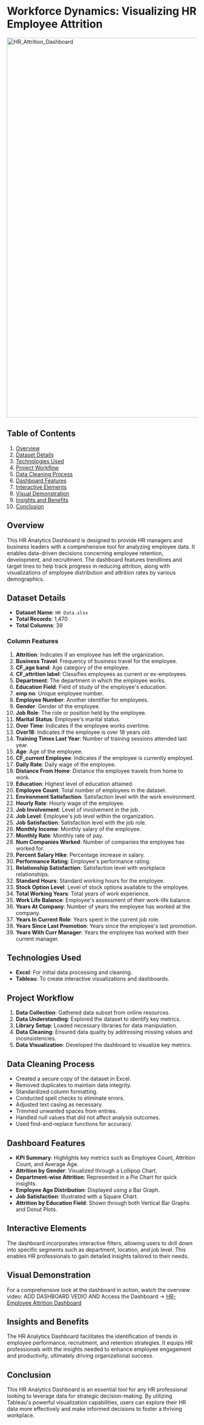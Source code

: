 # Workforce Dynamics: Visualizing HR Employee Attrition
<img width="1000" alt="HR_Attrition_Dashboard" src="https://github.com/user-attachments/assets/53cdc405-1f70-4c88-b317-660d58646c5b">

## Table of Contents
1. [Overview](#overview)
2. [Dataset Details](#dataset-details)
3. [Technologies Used](#technologies-used)
4. [Project Workflow](#project-workflow)
5. [Data Cleaning Process](#data-cleaning-process)
6. [Dashboard Features](#dashboard-features)
7. [Interactive Elements](#interactive-elements)
8. [Visual Demonstration](#visual-demonstration)
9. [Insights and Benefits](#insights-and-benefits)
10. [Conclusion](#conclusion)
 

## Overview
This HR Analytics Dashboard is designed to provide HR managers and business leaders with a comprehensive tool for analyzing employee data. It enables data-driven decisions concerning employee retention, development, and recruitment. The dashboard features trendlines and target lines to help track progress in reducing attrition, along with visualizations of employee distribution and attrition rates by various demographics.


## Dataset Details
- **Dataset Name**: `HR Data.xlsx`
- **Total Records**: 1,470
- **Total Columns**: 39

### Column Features
1. **Attrition**: Indicates if an employee has left the organization.
2. **Business Travel**: Frequency of business travel for the employee.
3. **CF_age band**: Age category of the employee.
4. **CF_attrition label**: Classifies employees as current or ex-employees.
5. **Department**: The department in which the employee works.
6. **Education Field**: Field of study of the employee's education.
7. **emp no**: Unique employee number.
8. **Employee Number**: Another identifier for employees.
9. **Gender**: Gender of the employee.
10. **Job Role**: The role or position held by the employee.
11. **Marital Status**: Employee's marital status.
12. **Over Time**: Indicates if the employee works overtime.
13. **Over18**: Indicates if the employee is over 18 years old.
14. **Training Times Last Year**: Number of training sessions attended last year.
15. **Age**: Age of the employee.
16. **CF_current Employee**: Indicates if the employee is currently employed.
17. **Daily Rate**: Daily wage of the employee.
18. **Distance From Home**: Distance the employee travels from home to work.
19. **Education**: Highest level of education attained.
20. **Employee Count**: Total number of employees in the dataset.
21. **Environment Satisfaction**: Satisfaction level with the work environment.
22. **Hourly Rate**: Hourly wage of the employee.
23. **Job Involvement**: Level of involvement in the job.
24. **Job Level**: Employee's job level within the organization.
25. **Job Satisfaction**: Satisfaction level with the job role.
26. **Monthly Income**: Monthly salary of the employee.
27. **Monthly Rate**: Monthly rate of pay.
28. **Num Companies Worked**: Number of companies the employee has worked for.
29. **Percent Salary Hike**: Percentage increase in salary.
30. **Performance Rating**: Employee's performance rating.
31. **Relationship Satisfaction**: Satisfaction level with workplace relationships.
32. **Standard Hours**: Standard working hours for the employee.
33. **Stock Option Level**: Level of stock options available to the employee.
34. **Total Working Years**: Total years of work experience.
35. **Work Life Balance**: Employee's assessment of their work-life balance.
36. **Years At Company**: Number of years the employee has worked at the company.
37. **Years In Current Role**: Years spent in the current job role.
38. **Years Since Last Promotion**: Years since the employee's last promotion.
39. **Years With Curr Manager**: Years the employee has worked with their current manager.

## Technologies Used
- **Excel**: For initial data processing and cleaning.
- **Tableau**: To create interactive visualizations and dashboards.


## Project Workflow
1. **Data Collection**: Gathered data subset from online resources.
2. **Data Understanding**: Explored the dataset to identify key metrics.
3. **Library Setup**: Loaded necessary libraries for data manipulation.
4. **Data Cleaning**: Ensured data quality by addressing missing values and inconsistencies.
5. **Data Visualization**: Developed the dashboard to visualize key metrics.

## Data Cleaning Process
- Created a secure copy of the dataset in Excel.
- Removed duplicates to maintain data integrity.
- Standardized column formatting.
- Conducted spell checks to eliminate errors.
- Adjusted text casing as necessary.
- Trimmed unwanted spaces from entries.
- Handled null values that did not affect analysis outcomes.
- Used find-and-replace functions for accuracy.

## Dashboard Features
- **KPI Summary**: Highlights key metrics such as Employee Count, Attrition Count, and Average Age.
- **Attrition by Gender**: Visualized through a Lollipop Chart.
- **Department-wise Attrition**: Represented in a Pie Chart for quick insights.
- **Employee Age Distribution**: Displayed using a Bar Graph.
- **Job Satisfaction**: Illustrated with a Square Chart.
- **Attrition by Education Field**: Shown through both Vertical Bar Graphs and Donut Plots.

## Interactive Elements
The dashboard incorporates interactive filters, allowing users to drill down into specific segments such as department, location, and job level. This enables HR professionals to gain detailed insights tailored to their needs.

## Visual Demonstration
For a comprehensive look at the dashboard in action, watch the overview video:
ADD DASHBOARD VEDIO AND
Access the Dashboard -> [HR-Employee Attrition Dashboard](https://public.tableau.com/app/profile/priyanka.pondugula/viz/HRANALYTICSDASHBOARD_17282840740390/HRANALYTICSDASHBOARD?publish=yes)

## Insights and Benefits
The HR Analytics Dashboard facilitates the identification of trends in employee performance, recruitment, and retention strategies. It equips HR professionals with the insights needed to enhance employee engagement and productivity, ultimately driving organizational success.

## Conclusion
This HR Analytics Dashboard is an essential tool for any HR professional looking to leverage data for strategic decision-making. By utilizing Tableau's powerful visualization capabilities, users can explore their HR data more effectively and make informed decisions to foster a thriving workplace.

